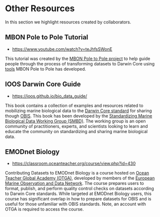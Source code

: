 # Other Resources

In this section we highlight resources created by collaborators.

## MBON Pole to Pole Tutorial

- <https://www.youtube.com/watch?v=teJhfsSWonE>

This tutorial was created by the [MBON Pole to Pole project](https://marinebon.org/p2p/index.html) to help guide people through the process of transforming datasets to Darwin Core using [tools](https://marinebon.org/p2p/methods_data_science.html) MBON Pole to Pole has developed.

## IOOS Darwin Core Guide

- <https://ioos.github.io/bio_data_guide/>

This book contains a collection of examples and resources related to mobilizing marine biological data to the [Darwin Core standard](https://dwc.tdwg.org/) for sharing though [OBIS](https://obis.org/). This book has been developed by the [Standardizing Marine Biological Data Working Group (SMBD)](https://github.com/ioos/bio_data_guide/blob/main/README.md). The working group is an open community of practitioners, experts, and scientists looking to learn and educate the community on standardizing and sharing marine biological data.


## EMODnet Biology

- <https://classroom.oceanteacher.org/course/view.php?id=430>

Contributing Datasets to EMODnet Biology is a course hosted on [Ocean Teacher Global Academy (OTGA)](https://classroom.oceanteacher.org/), developed by members of the [European Marine Observation and Data Network](https://emodnet.ec.europa.eu/en). The course prepares users to format, publish, and perform quality control checks on datasets according to Darwin Core standards. While targeted at EMODnet Biology users, this course has significant overlap in how to prepare datasets for OBIS and is useful for those unfamiliar with OBIS standards. Note, an account with OTGA is required to access the course.
